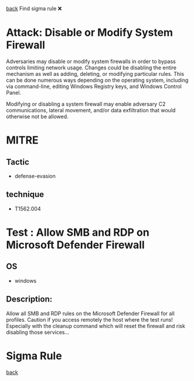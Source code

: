 
[back](../index.md)
Find sigma rule :x: 

# Attack: Disable or Modify System Firewall 

Adversaries may disable or modify system firewalls in order to bypass controls limiting network usage. Changes could be disabling the entire mechanism as well as adding, deleting, or modifying particular rules. This can be done numerous ways depending on the operating system, including via command-line, editing Windows Registry keys, and Windows Control Panel.

Modifying or disabling a system firewall may enable adversary C2 communications, lateral movement, and/or data exfiltration that would otherwise not be allowed. 

# MITRE
## Tactic
  - defense-evasion


## technique
  - T1562.004


# Test : Allow SMB and RDP on Microsoft Defender Firewall
## OS
  - windows


## Description:
Allow all SMB and RDP rules on the Microsoft Defender Firewall for all profiles.
Caution if you access remotely the host where the test runs! Especially with the cleanup command which will reset the firewall and risk disabling those services...


# Sigma Rule


[back](../index.md)
